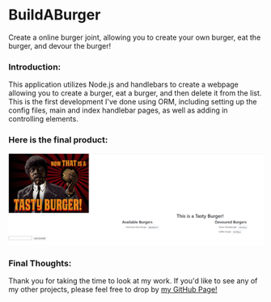 # BuildABurger
Create a online burger joint, allowing you to create your own burger, eat the burger, and devour the burger!

### Introduction:
This application utilizes Node.js and handlebars to create a webpage allowing you to create a burger, eat a burger, and then delete it from the list. This is the first development I've done using ORM, including setting up the config files, main and index handlebar pages, as well as adding in controlling elements.

### Here is the final product:
![Build a Burger](https://github.com/zdjeffers/BuildABurger/blob/main/public/assets/img/Screenshot%202021-03-10%20223807.png)



### Final Thoughts:
Thank you for taking the time to look at my work. If you'd like to see any of my other projects, please feel free to drop by [my GitHub Page!](https://github.com/zdjeffers)